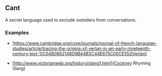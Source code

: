 ## Cant
A secret language used to exclude outsiders from conversations.

### Examples
* [https://www.cambridge.org/core/journals/journal-of-french-language-studies/article/tracing-the-origins-of-verlan-in-an-early-nineteenth-century-text-1/C04B0862148D9B44B3C44E675C00CE55](Verlan)

* [http://www.victorianweb.org/history/slang1.html](Cockney Rhyming Slang)

